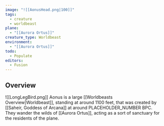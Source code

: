 ```yaml
---
image: "![[AonusHead.png|100]]"
tags:
  - creature
  - worldbeast
plane:
  - "[[Aurora Ortus]]"
creature_type: Worldbeast
environment:
  - "[[Aurora Ortus]]"
todo:
  - Populate
editors:
  - Fusion
---
```

## Overview
<span class="rightimg"><span class="smallimg"> ![[LongLegBird.png]] </span></span>Aonus is a large [[Worldbeasts Overview|Worldbeast]], standing at around 1100 feet, that was created by [[Saheir, Goddess of Arcana]] at around PLACEHOLDER_NUMBER BPC. They wander the wilds of [[Aurora Ortus]], acting as a sort of sanctuary for the residents of the plane.